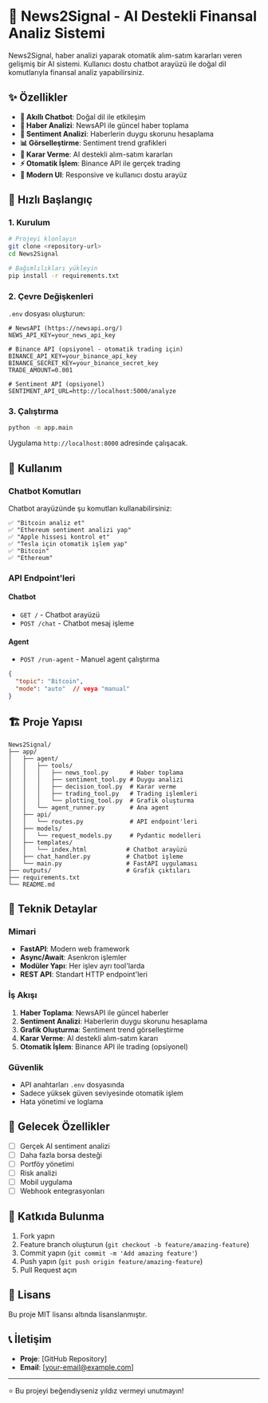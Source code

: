 # 🤖 News2Signal - AI Destekli Finansal Analiz Sistemi

News2Signal, haber analizi yaparak otomatik alım-satım kararları veren gelişmiş bir AI sistemi. Kullanıcı dostu chatbot arayüzü ile doğal dil komutlarıyla finansal analiz yapabilirsiniz.

## ✨ Özellikler

- **🤖 Akıllı Chatbot**: Doğal dil ile etkileşim
- **📰 Haber Analizi**: NewsAPI ile güncel haber toplama
- **💭 Sentiment Analizi**: Haberlerin duygu skorunu hesaplama
- **📊 Görselleştirme**: Sentiment trend grafikleri
- **🎯 Karar Verme**: AI destekli alım-satım kararları
- **⚡ Otomatik İşlem**: Binance API ile gerçek trading
- **🎨 Modern UI**: Responsive ve kullanıcı dostu arayüz

## 🚀 Hızlı Başlangıç

### 1. Kurulum

```bash
# Projeyi klonlayın
git clone <repository-url>
cd News2Signal

# Bağımlılıkları yükleyin
pip install -r requirements.txt
```

### 2. Çevre Değişkenleri

`.env` dosyası oluşturun:

```env
# NewsAPI (https://newsapi.org/)
NEWS_API_KEY=your_news_api_key

# Binance API (opsiyonel - otomatik trading için)
BINANCE_API_KEY=your_binance_api_key
BINANCE_SECRET_KEY=your_binance_secret_key
TRADE_AMOUNT=0.001

# Sentiment API (opsiyonel)
SENTIMENT_API_URL=http://localhost:5000/analyze
```

### 3. Çalıştırma

```bash
python -m app.main
```

Uygulama `http://localhost:8000` adresinde çalışacak.

## 💬 Kullanım

### Chatbot Komutları

Chatbot arayüzünde şu komutları kullanabilirsiniz:

```
✅ "Bitcoin analiz et"
✅ "Ethereum sentiment analizi yap"
✅ "Apple hissesi kontrol et"
✅ "Tesla için otomatik işlem yap"
✅ "Bitcoin"
✅ "Ethereum"
```

### API Endpoint'leri

#### Chatbot
- `GET /` - Chatbot arayüzü
- `POST /chat` - Chatbot mesaj işleme

#### Agent
- `POST /run-agent` - Manuel agent çalıştırma

```json
{
  "topic": "Bitcoin",
  "mode": "auto"  // veya "manual"
}
```

## 🏗️ Proje Yapısı

```
News2Signal/
├── app/
│   ├── agent/
│   │   ├── tools/
│   │   │   ├── news_tool.py      # Haber toplama
│   │   │   ├── sentiment_tool.py # Duygu analizi
│   │   │   ├── decision_tool.py  # Karar verme
│   │   │   ├── trading_tool.py   # Trading işlemleri
│   │   │   └── plotting_tool.py  # Grafik oluşturma
│   │   └── agent_runner.py       # Ana agent
│   ├── api/
│   │   └── routes.py             # API endpoint'leri
│   ├── models/
│   │   └── request_models.py     # Pydantic modelleri
│   ├── templates/
│   │   └── index.html           # Chatbot arayüzü
│   ├── chat_handler.py          # Chatbot işleme
│   └── main.py                  # FastAPI uygulaması
├── outputs/                     # Grafik çıktıları
├── requirements.txt
└── README.md
```

## 🔧 Teknik Detaylar

### Mimari

- **FastAPI**: Modern web framework
- **Async/Await**: Asenkron işlemler
- **Modüler Yapı**: Her işlev ayrı tool'larda
- **REST API**: Standart HTTP endpoint'leri

### İş Akışı

1. **Haber Toplama**: NewsAPI ile güncel haberler
2. **Sentiment Analizi**: Haberlerin duygu skorunu hesaplama
3. **Grafik Oluşturma**: Sentiment trend görselleştirme
4. **Karar Verme**: AI destekli alım-satım kararı
5. **Otomatik İşlem**: Binance API ile trading (opsiyonel)

### Güvenlik

- API anahtarları `.env` dosyasında
- Sadece yüksek güven seviyesinde otomatik işlem
- Hata yönetimi ve loglama

## 🎯 Gelecek Özellikler

- [ ] Gerçek AI sentiment analizi
- [ ] Daha fazla borsa desteği
- [ ] Portföy yönetimi
- [ ] Risk analizi
- [ ] Mobil uygulama
- [ ] Webhook entegrasyonları

## 🤝 Katkıda Bulunma

1. Fork yapın
2. Feature branch oluşturun (`git checkout -b feature/amazing-feature`)
3. Commit yapın (`git commit -m 'Add amazing feature'`)
4. Push yapın (`git push origin feature/amazing-feature`)
5. Pull Request açın

## 📄 Lisans

Bu proje MIT lisansı altında lisanslanmıştır.

## 📞 İletişim

- **Proje**: [GitHub Repository]
- **Email**: [your-email@example.com]

---

⭐ Bu projeyi beğendiyseniz yıldız vermeyi unutmayın!
